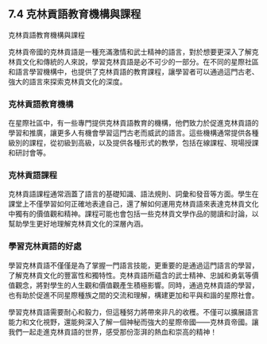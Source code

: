 ## 7.4 克林貢語教育機構與課程

克林貢語教育機構與課程

克林貢帝國的克林貢語是一種充滿激情和武士精神的語言，對於想要更深入了解克林貢文化和傳統的人來說，學習克林貢語是必不可少的一部分。在不同的星際社區和語言學習機構中，也提供了克林貢語的教育課程，讓學習者可以通過這門古老、強大的語言來探索克林貢文化的深度。

### 克林貢語教育機構

在星際社區中，有一些專門提供克林貢語教育的機構，他們致力於促進克林貢語的學習和推廣，讓更多人有機會學習這門古老而威武的語言。這些機構通常提供各種級別的課程，從初級到高級，以及提供各種形式的教學，包括在線課程、現場授課和研討會等。

### 克林貢語課程

克林貢語課程通常涵蓋了語言的基礎知識、語法規則、詞彙和發音等方面。學生在課堂上不僅學習如何正確地表達自己，還了解如何運用克林貢語來表達克林貢文化中獨有的價值觀和精神。課程可能也會包括一些克林貢文學作品的閱讀和討論，以幫助學生更好地理解克林貢文化的深層內涵。

### 學習克林貢語的好處

學習克林貢語不僅僅是為了掌握一門語言技能，更重要的是通過這門語言的學習，了解克林貢文化的豐富性和獨特性。克林貢語所蘊含的武士精神、忠誠和勇氣等價值觀念，將對學生的人生觀和價值觀產生積極影響。同時，通過克林貢語的學習，也有助於促進不同星際種族之間的交流和理解，構建更加和平與和諧的星際社會。

學習克林貢語需要耐心和毅力，但這種努力將帶來非凡的收穫。不僅可以擴展語言能力和文化視野，還能夠深入了解一個神秘而強大的星際帝國——克林貢帝國。讓我們一起走進克林貢語的世界，感受那份澎湃的熱血和崇高的精神！
